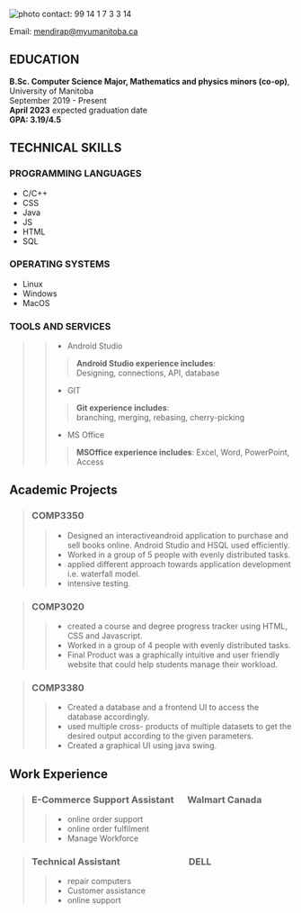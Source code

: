 ![photo](/me.jpeg)
contact: 99 14 1 7 3 3 14

Email: mendirap@myumanitoba.ca

## EDUCATION

**B.Sc. Computer Science Major, Mathematics and physics minors (co-op)**, University of Manitoba  
September 2019 - Present  
**April 2023** expected graduation date  
**GPA: 3.19/4.5**

## TECHNICAL SKILLS

### **PROGRAMMING LANGUAGES**

- C/C++
- CSS
- Java
- JS
- HTML
- SQL

### **OPERATING SYSTEMS**

- Linux
- Windows
- MacOS

### **TOOLS AND SERVICES**

> > * Android Studio  
> > > **Android Studio experience includes**:  
  Designing, connections, API, database
> > * GIT  
> > >   **Git experience includes**:  
  branching, merging, rebasing, cherry-picking
> > * MS Office  
> > >  **MSOffice experience includes**:
  Excel, Word, PowerPoint, Access

## Academic Projects

> ### COMP3350
> > * Designed an interactiveandroid application to purchase and sell books online. Android Studio and HSQL used efficiently.
> > * Worked in a group of 5 people with evenly distributed tasks.
> > * applied different approach towards application development i.e. waterfall model.
> > * intensive testing.

>### COMP3020
> > * created a course and degree progress tracker using HTML, CSS and Javascript.
> > * Worked in a group of 4 people with evenly distributed tasks.
> > * Final Product was a graphically intuitive and user friendly website that could help students manage their workload.

>### COMP3380
> > * Created a database and a frontend UI to access the database accordingly.
> > * used multiple cross- products of multiple datasets to get the desired output according to the given parameters.
> > * Created a graphical UI using java swing.

## Work Experience

>### E-Commerce Support Assistant &emsp; Walmart Canada
> > * online order support
> > * online order fulfilment
> > * Manage Workforce

>### Technical Assistant &emsp;&emsp;&emsp;&emsp;&emsp;&emsp;&emsp; DELL
> > * repair computers
> > * Customer assistance
> > * online support

